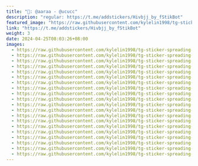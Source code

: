 ```yaml
---
title: "🥤: @aaraa - @ucucc"
description: "regular: https://t.me/addstickers/Hivbjj_by_fStikBot"
featured_image: "https://raw.githubusercontent.com/kylelin1998/tg-sticker-spreading-worldwide-images/main/img/f71a9f3e-6b32-474a-be57-3bebb0f030fc.jpg"
link: "https://t.me/addstickers/Hivbjj_by_fStikBot"
weight: 3
date: 2024-04-25T08:03:26+08:00
images:
  - https://raw.githubusercontent.com/kylelin1998/tg-sticker-spreading-worldwide-images/main/img/f71a9f3e-6b32-474a-be57-3bebb0f030fc.jpg
  - https://raw.githubusercontent.com/kylelin1998/tg-sticker-spreading-worldwide-images/main/img/e5775a84-8723-4d19-bfa6-e3367bd92c82.jpg
  - https://raw.githubusercontent.com/kylelin1998/tg-sticker-spreading-worldwide-images/main/img/2a574ad2-ccb8-486b-bc49-bcb9fc530bba.jpg
  - https://raw.githubusercontent.com/kylelin1998/tg-sticker-spreading-worldwide-images/main/img/13542cc1-25fc-42b8-bcdf-c11cd9f4aff7.jpg
  - https://raw.githubusercontent.com/kylelin1998/tg-sticker-spreading-worldwide-images/main/img/eb996283-6896-4c98-aedc-99e7fd3bdc66.jpg
  - https://raw.githubusercontent.com/kylelin1998/tg-sticker-spreading-worldwide-images/main/img/a4650cce-7a91-4dc9-9ef2-527eff8dc370.jpg
  - https://raw.githubusercontent.com/kylelin1998/tg-sticker-spreading-worldwide-images/main/img/46794283-623c-4ef9-ae96-7cde1903f241.jpg
  - https://raw.githubusercontent.com/kylelin1998/tg-sticker-spreading-worldwide-images/main/img/eaa277ba-0dd2-4f42-8341-6fa0558c7b3d.jpg
  - https://raw.githubusercontent.com/kylelin1998/tg-sticker-spreading-worldwide-images/main/img/2ea30162-55cb-4000-92e8-fd3b4972e4c1.jpg
  - https://raw.githubusercontent.com/kylelin1998/tg-sticker-spreading-worldwide-images/main/img/0162de91-d7bd-40cf-976d-cb1636ba67cd.jpg
  - https://raw.githubusercontent.com/kylelin1998/tg-sticker-spreading-worldwide-images/main/img/8865dd65-89ef-49a6-b95a-2a7f8c385f15.jpg
  - https://raw.githubusercontent.com/kylelin1998/tg-sticker-spreading-worldwide-images/main/img/e44da8fe-bfac-4eb3-8786-d5da67937aba.jpg
  - https://raw.githubusercontent.com/kylelin1998/tg-sticker-spreading-worldwide-images/main/img/e3fdd35d-c2cb-4ed7-80ef-164d9fff0348.jpg
  - https://raw.githubusercontent.com/kylelin1998/tg-sticker-spreading-worldwide-images/main/img/5caf4c89-6c60-4f43-9be3-01785309c0af.jpg
  - https://raw.githubusercontent.com/kylelin1998/tg-sticker-spreading-worldwide-images/main/img/3f2cc98d-1e8c-40cf-b250-1e0e2109310d.jpg
  - https://raw.githubusercontent.com/kylelin1998/tg-sticker-spreading-worldwide-images/main/img/19a29537-8ec6-4b2d-b5ee-4be62d13a087.jpg
  - https://raw.githubusercontent.com/kylelin1998/tg-sticker-spreading-worldwide-images/main/img/77d23764-6f09-4ee8-81b6-5279145dfdea.jpg
  - https://raw.githubusercontent.com/kylelin1998/tg-sticker-spreading-worldwide-images/main/img/6d5642a1-f6ee-429e-b1c0-226c86f616f3.jpg
  - https://raw.githubusercontent.com/kylelin1998/tg-sticker-spreading-worldwide-images/main/img/261da04c-e9c4-41bb-a1db-64cf177dec0e.jpg
  - https://raw.githubusercontent.com/kylelin1998/tg-sticker-spreading-worldwide-images/main/img/db05d051-7c26-41f8-9c2c-8a49c314cd51.jpg
---
```

